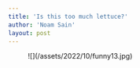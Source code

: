 ```yaml
---
title: 'Is this too much lettuce?'
author: 'Noam Sain'
layout: post
---
```


<figure class="wp-block-image size-full">![](/assets/2022/10/funny13.jpg)</figure>
